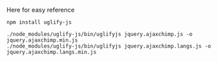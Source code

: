 Here for easy reference

```
npm install uglify-js
```

```
./node_modules/uglify-js/bin/uglifyjs jquery.ajaxchimp.js -o jquery.ajaxchimp.min.js
./node_modules/uglify-js/bin/uglifyjs jquery.ajaxchimp.langs.js -o jquery.ajaxchimp.langs.min.js
```
